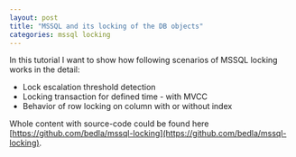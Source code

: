 ```yaml
---
layout: post
title: "MSSQL and its locking of the DB objects"
categories: mssql locking
---
```


In this tutorial I want to show how following scenarios of MSSQL locking works in the detail:

- Lock escalation threshold detection
- Locking transaction for defined time - with MVCC
- Behavior of row locking on column with or without index

Whole content with source-code could be found here [https://github.com/bedla/mssql-locking](https://github.com/bedla/mssql-locking).
